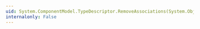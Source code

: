 ```yaml
---
uid: System.ComponentModel.TypeDescriptor.RemoveAssociations(System.Object)
internalonly: False
---
```

